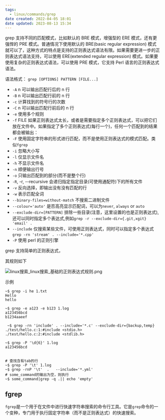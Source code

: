 ```yaml
---
tags:
  - linux/commands/grep
date created: 2022-04-05 18:01
date updated: 2023-08-13 15:34
---
```


grep 支持不同的匹配模式，比如默认的 BRE 模式，增强型的 ERE 模式，还有更强悍的 PRE 模式。普通情况下使用默认的 BRE(basic regular expression) 模式就可以了，这种方式的特点是支持的正则表达式语法有限。如果需要更进一步的正则表达式语法支持，可以使用 ERE(extended regular expression) 模式。如果要使用复杂的正则表达式语法，可以使用 PRE 模式，它支持 Perl 语言的正则表达式语法。

语法格式：
`grep [OPTIONS] PATTERN [FILE...]`

- `-A` n 可以输出匹配行后的 n 行
- `-B` n 可以输出匹配行前的 n 行
- `-c` 计算找到的符号行的次数
- `-C` n 可以输出匹配行前后的 n 行
- `-e` 使用多个规则
- `-f` FILE 如果正则表达式太长，或者是需要指定多个正则表达式，可以把它们放在文件中。如果指定了多个正则表达式(每行一个)，任何一个匹配到的结果都会被输出：
- `-F` 使用固定字符串的形式进行匹配，而不是使用正则表达式的模式匹配。类似`fgrep`
- `-i` 忽略大小写
- `-l` 仅显示文件名
- `-h` 不显示文件名
- `-n` 顺便输出行号
- `-o` 只输出匹配到的部分(而不是整个行)
- `-R`, -r, --recursive 会递归指定指定目录(可使用通配符)下的所有文件
- `-v` 反向选择，即输出没有没有匹配的行
- `-w` 表示匹配全词
- `--binary-files=without-match` 不搜索二进制文件
- `--colour='auto'` 是否高亮显示匹配词，可以为`never`, `always` or `auto`
- `--exclude-dir=[PATTERN]` 排除一些目录(注意，这里设置的也是正则表达式),还可以同时指定多个表达式,例如`grep -r --exclude-dir={.git,xgit} 'email' .`
- `--include` 仅搜索某些文件，可使用正则表达式，同时可以指定多个表达式 `grep -rn 'stream' . --include='*.cpp'`
- `-P` 使用 perl 的正则引擎

grep 支持简单的正则表达式，

其规则如下

![linux搜索_linux搜索_基础的正则表达式规则.png](linux搜索_linux搜索_基础的正则表达式规则.png)

示例

```shell
~$ grep -i he 1.txt
Hello
hello

~$ grep -e a123 -e b123 1.log
a123456bcd
b1234aaeef

 ~$ grep -rn 'include' . --include='*.c' --exclude-dir={backup,temp}
./test/hello.c:1:#include <stdio.h>
./test/hello.c:2:#include <stdlib.h>

~$ grep -P '\d{6}' 1.log
a123456bcd


# 查找含有tab的行
~$ grep -P '\t' 1.log 
~$ grep -rnP '\t'  .   --include='*.yml'
# some_command的输出为空，则执行
~$ some_command|grep -q .|| echo 'empty'

```

## fgrep

`fgrep`是一个用于在文件中进行快速字符串搜索的命令行工具。它是`grep`命令的一个变种，专门用于执行固定字符串（而不是正则表达式）的快速搜索。
